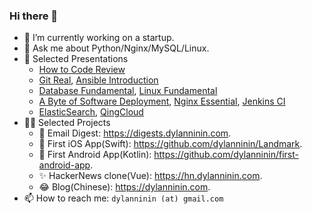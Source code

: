 ### Hi there 👋

- 🔭 I’m currently working on a startup.
- 💬 Ask me about Python/Nginx/MySQL/Linux.
- 🤔 Selected Presentations
  - [How to Code Review](http://www.slideshare.net/DylannininGogh/how-to-code-review)
  - [Git Real](http://www.slideshare.net/DylannininGogh/git-real), [Ansible Introduction](https://www.slideshare.net/DylannininGogh/ansible-introduction-238633094)
  - [Database Fundamental](http://www.slideshare.net/DylannininGogh/database-fundamental), [Linux Fundamental](http://www.slideshare.net/DylannininGogh/linux-fundamental)
  - [A Byte of Software Deployment](http://www.slideshare.net/DylannininGogh/a-byte-of-software-deployment), [Nginx Essential](http://www.slideshare.net/DylannininGogh/nginx-essential-68703694), [Jenkins CI](http://www.slideshare.net/DylannininGogh/jenkinsci-64440428)
  -  [ElasticSearch](http://www.slideshare.net/DylannininGogh/search-engine-64442482), [QingCloud](http://www.slideshare.net/DylannininGogh/sponia-with-qingcloud)
- 🧑‍💻 Selected Projects
  - 📮 Email Digest: https://digests.dylanninin.com.
  - 🦉 First iOS App(Swift): https://github.com/dylanninin/Landmark.
  - 🦢 First Android App(Kotlin): https://github.com/dylanninin/first-android-app.
  - ✨ HackerNews clone(Vue): https://hn.dylanninin.com.
  - 😂 Blog(Chinese): https://dylanninin.com.
- 📫 How to reach me: `dylanninin (at) gmail.com`
